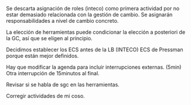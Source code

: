 Se descarta asignación de roles (inteco) como primera actividad por no estar demasiado relacionada con la gestión de cambio. Se asignarán responsabilidades a nivel de cambio concreto.

La elección de herramientas puede condicionar la elección a posteriori de la GC, así que se eligen al principio.

Decidimos establecer los ECS antes de la LB (INTECO)
ECS de Pressman porque están mejor definidos.

Hay que modificar la agenda para incluir interrupciones externas. (5min)
Otra interrupción de 15minutos al final.

Revisar si se habla de sgc en las herramientas.

Corregir actividades de mi coso.